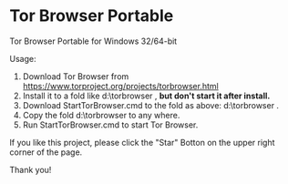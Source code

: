 # Tor Browser Portable

Tor Browser Portable for Windows 32/64-bit 

Usage: 
1. Download Tor Browser from https://www.torproject.org/projects/torbrowser.html
2. Install it to a fold like d:\torbrowser , <b>but don't start it after install.</b>
3. Download StartTorBrowser.cmd to the fold as above: d:\torbrowser .
4. Copy the fold d:\torbrowser to any where.
5. Run StartTorBrowser.cmd to start Tor Browser.

If you like this project, please click the "Star" Botton on the upper right corner of the page. 

Thank you!